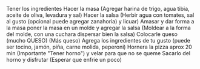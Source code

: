 Tener los ingredientes
Hacer la masa (Agregar harina de trigo, agua tibia, aceite de oliva, levadura y sal)
Hacer la salsa (Herbir agua con tomates, sal al gusto (opcional puede agregar zanahoria) y licuar)
Amasar y dar forma a la masa
poner la masa en un molde y agregar la salsa (Moldear a la forma del molde, con una cuchara dispersar bien la salsa)
Colocarle queso (mucho QUESO) (Más queso)
Agrega los ingredientes de tu gusto (puede ser tocino, jamón, piña, carne molida, peperoni)
Hornera la pizza aprox 20 min (Importante "Tener horno") y velar para que no se queme
Sacarlo del horno y disfrutar (Esperar que enfrie un poco)

